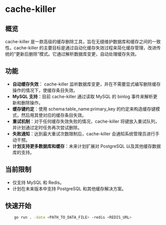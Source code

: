 # cache-killer

## 概览

cache-killer 是一款高级的缓存删除工具，旨在无缝维护数据库和缓存之间的一致性。cache-killer 的主要目标是通过自动化缓存失效过程来简化缓存管理，改进传统的“更新后删除”模式。它通过解析数据库变更，自动处理缓存失效。

## 功能

- **自动缓存失效**： cache-killer 监听数据库变更，并在不需要显式编写删除缓存操作的情况下，使缓存条目失效。
- **MySQL 支持**：目前 cache-killer 通过读取 MySQL 的 binlog 事件来解析更新和删除操作。
- **缓存键约定**：使用 schema:table_name:primary_key 的约定来构造缓存键模式，然后用其使对应的缓存条目失效。
- **重试机制**：对于任何缓存失效失败的情况，cache-killer 将键放入重试队列，并计划通过定时任务再次尝试删除。
- **失败通知**：达到最大重试次数限制后，cache-killer 会通知系统管理员进行手动干预。
- **计划支持更多数据库和缓存**：未来计划扩展对 PostgreSQL 以及其他缓存数据库的支持。

## 当前限制

- 仅支持 MySQL 和 Redis。
- 计划在未来版本中支持 PostgreSQL 和其他缓存解决方案。

## 快速开始

```bash
    go run . -data <PATH_TO_DATA_FILE> -redis <REDIS_URL>
```
